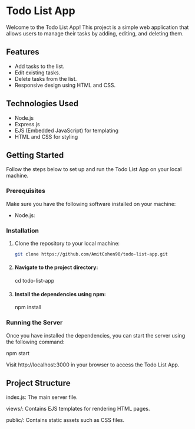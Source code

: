 # Todo List App

Welcome to the Todo List App! This project is a simple web application that allows users to manage their tasks by adding, editing, and deleting them.

## Features

- Add tasks to the list.
- Edit existing tasks.
- Delete tasks from the list.
- Responsive design using HTML and CSS.

## Technologies Used

- Node.js
- Express.js
- EJS (Embedded JavaScript) for templating
- HTML and CSS for styling

## Getting Started

Follow the steps below to set up and run the Todo List App on your local machine.

### Prerequisites

Make sure you have the following software installed on your machine:

- Node.js:

### Installation

1. Clone the repository to your local machine:

   ```bash
   git clone https://github.com/AmitCohen90/todo-list-app.git


2. #### Navigate to the project directory:
   cd todo-list-app

3. #### Install the dependencies using npm:
   npm install

### Running the Server
Once you have installed the dependencies, you can start the server using the following command:

npm start

Visit http://localhost:3000 in your browser to access the Todo List App.

## Project Structure

index.js: The main server file.

views/: Contains EJS templates for rendering HTML pages.

public/: Contains static assets such as CSS files.
